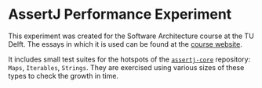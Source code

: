 # AssertJ Performance Experiment

This experiment was created for the Software Architecture course at the TU Delft.
The essays in which it is used can be found at the [course website](https://desosa2022.netlify.app/projects/assertj/).

It includes small test suites for the hotspots of the [`assertj-core`](https://github.com/assertj/assertj-core) repository: `Maps`, `Iterables`, `Strings`.
They are exercised using various sizes of these types to check the growth in time.
